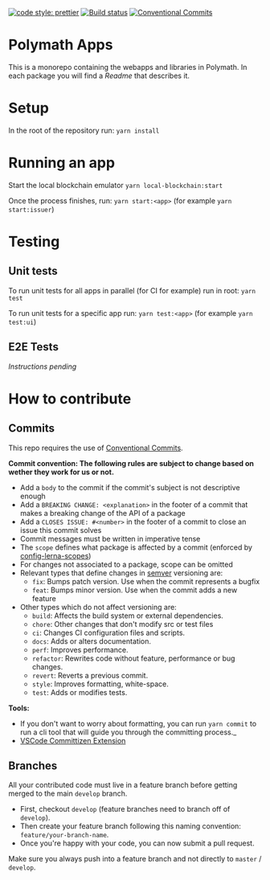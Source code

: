[![code style: prettier](https://img.shields.io/badge/code_style-prettier-ff69b4.svg?style=flat-square)](https://github.com/prettier/prettier)
[![Build status](https://dev.azure.com/polymathnetwork/polymath-apps/_apis/build/status/Build)](https://dev.azure.com/polymathnetwork/polymath-apps/_build/latest?definitionId=2)
[![Conventional Commits](https://img.shields.io/badge/Conventional%20Commits-1.0.0-yellow.svg)](https://conventionalcommits.org)

# Polymath Apps

This is a monorepo containing the webapps and libraries in Polymath. In each package you will find a _Readme_ that describes it.

# Setup

In the root of the repository run:
`yarn install`

# Running an app

Start the local blockchain emulator
`yarn local-blockchain:start`

Once the process finishes, run:
`yarn start:<app>` (for example `yarn start:issuer`)

# Testing

## Unit tests

To run unit tests for all apps in parallel (for CI for example) run in root:
`yarn test`

To run unit tests for a specific app run:
`yarn test:<app>` (for example `yarn test:ui`)

## E2E Tests

_Instructions pending_

# How to contribute

## Commits

This repo requires the use of [Conventional Commits](https://www.conventionalcommits.org/en/v1.0.0-beta.2/).

**Commit convention: The following rules are subject to change based on wether they work for us or not.**

- Add a `body` to the commit if the commit's subject is not descriptive enough
- Add a `BREAKING CHANGE: <explanation>` in the footer of a commit that makes
  a breaking change of the API of a package
- Add a `CLOSES ISSUE: #<number>` in the footer of a commit to close an issue
  this commit solves
- Commit messages must be written in imperative tense
- The `scope` defines what package is affected by a commit (enforced by [config-lerna-scopes](https://www.npmjs.com/package/@commitlint/config-lerna-scopes))
- For changes not associated to a package, scope can be omitted
- Relevant types that define changes in [semver]() versioning are:
  - `fix`: Bumps patch version. Use when the commit represents a bugfix
  - `feat`: Bumps minor version. Use when the commit adds a new feature
- Other types which do not affect versioning are:
  - `build`: Affects the build system or external dependencies.
  - `chore`: Other changes that don't modify src or test files
  - `ci`: Changes CI configuration files and scripts.
  - `docs`: Adds or alters documentation.
  - `perf`: Improves performance.
  - `refactor`: Rewrites code without feature, performance or bug changes.
  - `revert`: Reverts a previous commit.
  - `style`: Improves formatting, white-space.
  - `test`: Adds or modifies tests.

**Tools:**

- If you don't want to worry about formatting, you can run `yarn commit` to
  run a cli tool that will guide you through the committing process.\_
- [VSCode Committizen Extension](https://marketplace.visualstudio.com/items?itemName=KnisterPeter.vscode-commitizen)

## Branches

All your contributed code must live in a feature branch before getting merged to the main `develop` branch.

- First, checkout `develop` (feature branches need to branch off of `develop`).
- Then create your feature branch following this naming convention: `feature/your-branch-name`.
- Once you're happy with your code, you can now submit a pull request.

Make sure you always push into a feature branch and not directly to `master` / `develop`.
